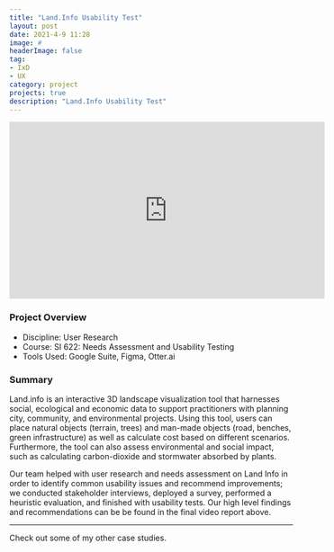 ```yaml
---
title: "Land.Info Usability Test"
layout: post
date: 2021-4-9 11:28
image: #
headerImage: false
tag:
- IxD
- UX
category: project
projects: true
description: "Land.Info Usability Test"
---
```


<iframe width="560" height="315" src="https://www.youtube.com/embed/H_oGXBPg5eU" title="YouTube video player" frameborder="0" allow="accelerometer; autoplay; clipboard-write; encrypted-media; gyroscope; picture-in-picture" allowfullscreen></iframe>

### Project Overview
* Discipline: User Research
* Course: SI 622: Needs Assessment and Usability Testing
* Tools Used: Google Suite, Figma, Otter.ai

### Summary

Land.info is an interactive 3D landscape visualization tool that harnesses social, ecological and economic data to support practitioners with planning city, community, and environmental projects. Using this tool, users can place natural objects (terrain, trees) and man-made objects (road, benches, green infrastructure) as well as calculate cost based on different scenarios. Furthermore, the tool can also assess environmental and social impact, such as calculating carbon-dioxide and stormwater absorbed by plants.

Our team helped with user research and needs assessment on Land Info in order to identify common usability issues and recommend improvements; we conducted stakeholder interviews, deployed a survey, performed a heuristic evaluation, and finished with usability tests. Our high level findings and recommendations can be be found in the final video report above.

---

Check out some of my other <span class="evidence"><a href="https://nicholasgiles.com/projects/" style="text-decoration: none">case studies</a></span>.
